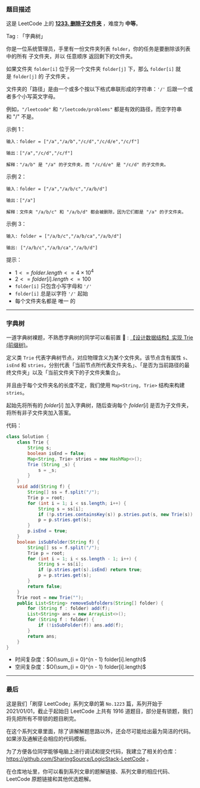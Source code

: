 ### 题目描述

这是 LeetCode 上的 **[1233. 删除子文件夹]()** ，难度为 **中等**。

Tag : 「字典树」



你是一位系统管理员，手里有一份文件夹列表 `folder`，你的任务是要删除该列表中的所有 子文件夹，并以 任意顺序 返回剩下的文件夹。

如果文件夹 `folder[i]` 位于另一个文件夹 `folder[j]` 下，那么 `folder[i]` 就是 `folder[j]` 的 子文件夹 。

文件夹的「路径」是由一个或多个按以下格式串联形成的字符串：`'/'` 后跟一个或者多个小写英文字母。

例如，`"/leetcode"` 和 `"/leetcode/problems"` 都是有效的路径，而空字符串和 "/" 不是。

示例 1：
```
输入：folder = ["/a","/a/b","/c/d","/c/d/e","/c/f"]

输出：["/a","/c/d","/c/f"]

解释："/a/b" 是 "/a" 的子文件夹，而 "/c/d/e" 是 "/c/d" 的子文件夹。
```
示例 2：
```
输入：folder = ["/a","/a/b/c","/a/b/d"]

输出：["/a"]

解释：文件夹 "/a/b/c" 和 "/a/b/d" 都会被删除，因为它们都是 "/a" 的子文件夹。
```
示例 3：
```
输入: folder = ["/a/b/c","/a/b/ca","/a/b/d"]

输出: ["/a/b/c","/a/b/ca","/a/b/d"]
```

提示：
* $1 <= folder.length <= 4 \times 10^4$
* $2 <= folder[i].length <= 100$
* `folder[i]` 只包含小写字母和 `'/'`
* `folder[i]` 总是以字符 `'/'` 起始
* 每个文件夹名都是 唯一 的

---

### 字典树

一道字典树裸题，不熟悉字典树的同学可以看前置 🧀 : [【设计数据结构】实现 Trie (前缀树)](https://mp.weixin.qq.com/s?__biz=MzU4NDE3MTEyMA==&mid=2247488490&idx=1&sn=db2998cb0e5f08684ee1b6009b974089)。

定义类 `Trie` 代表字典树节点，对应物理含义为某个文件夹。该节点含有属性 `s`、`isEnd` 和 `stries`，分别代表「当前节点所代表文件夹名」、「是否为当前路径的最终文件夹」以及「当前文件夹下的子文件夹集合」。

并且由于每个文件夹名的长度不定，我们使用 `Map<String, Trie>` 结构来构建 `stries`。

起始先将所有的 $folder[i]$ 加入字典树，随后查询每个 $folder[i]$ 是否为子文件夹，将所有非子文件夹加入答案。

代码：
```Java
class Solution {
    class Trie {
        String s;
        boolean isEnd = false;
        Map<String, Trie> stries = new HashMap<>();
        Trie (String _s) {
            s = _s;
        }
    }
    void add(String f) {
        String[] ss = f.split("/");
        Trie p = root;
        for (int i = 1; i < ss.length; i++) {
            String s = ss[i];
            if (!p.stries.containsKey(s)) p.stries.put(s, new Trie(s));
            p = p.stries.get(s);
        }
        p.isEnd = true;
    }
    boolean isSubFolder(String f) {
        String[] ss = f.split("/");
        Trie p = root;
        for (int i = 1; i < ss.length - 1; i++) {
            String s = ss[i];
            if (p.stries.get(s).isEnd) return true;
            p = p.stries.get(s);
        }
        return false;
    }
    Trie root = new Trie("");
    public List<String> removeSubfolders(String[] folder) {
        for (String f : folder) add(f);
        List<String> ans = new ArrayList<>();
        for (String f : folder) {
            if (!isSubFolder(f)) ans.add(f);
        }
        return ans;
    }
}
```
* 时间复杂度：$O(\sum_{i = 0}^{n - 1} folder[i].length)$
* 空间复杂度：$O(\sum_{i = 0}^{n - 1} folder[i].length)$

---

### 最后

这是我们「刷穿 LeetCode」系列文章的第 `No.1223` 篇，系列开始于 2021/01/01，截止于起始日 LeetCode 上共有 1916 道题目，部分是有锁题，我们将先把所有不带锁的题目刷完。

在这个系列文章里面，除了讲解解题思路以外，还会尽可能给出最为简洁的代码。如果涉及通解还会相应的代码模板。

为了方便各位同学能够电脑上进行调试和提交代码，我建立了相关的仓库：https://github.com/SharingSource/LogicStack-LeetCode 。

在仓库地址里，你可以看到系列文章的题解链接、系列文章的相应代码、LeetCode 原题链接和其他优选题解。

